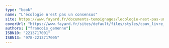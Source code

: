 ```yaml
---
type: "book"
name: "L'écologie n'est pas un consensus"
site: https://www.fayard.fr/documents-temoignages/lecologie-nest-pas-un-consensus-9782213717005
coverUrl: "https://www.fayard.fr/sites/default/files/styles/couv_livre_340/public/images/livres/couv/9782213717005-001-T.jpeg?itok=whl3A5Jc"
authors: ["francois_gemenne"]
ISBN10: "2213717001"
ISBN13: "978-2213717005"
---
```

